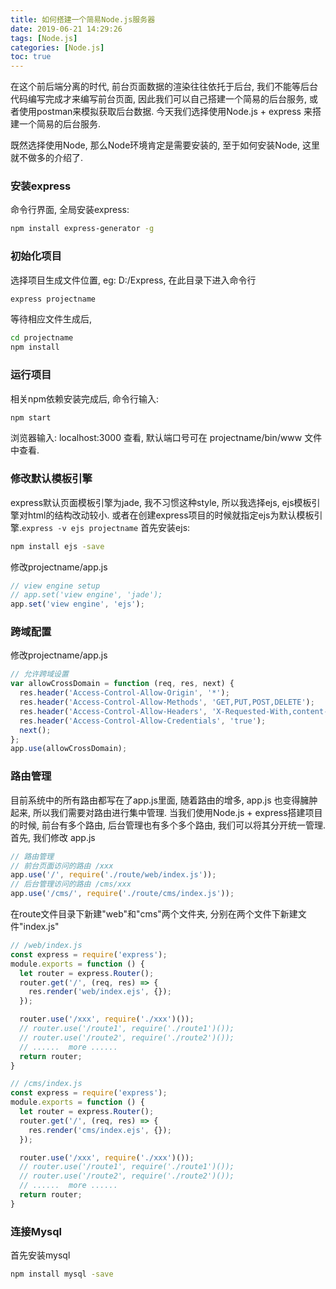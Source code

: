 ```yaml
---
title: 如何搭建一个简易Node.js服务器
date: 2019-06-21 14:29:26
tags: [Node.js]
categories: [Node.js]
toc: true
---
```

<script type="text/javascript" src="/js/ctrlands_tool.js"></script>
在这个前后端分离的时代, 前台页面数据的渲染往往依托于后台, 我们不能等后台代码编写完成才来编写前台页面, 因此我们可以自己搭建一个简易的后台服务, 或者使用postman来模拟获取后台数据. 今天我们选择使用Node.js + express 来搭建一个简易的后台服务.
<!-- more -->

既然选择使用Node, 那么Node环境肯定是需要安装的, 至于如何安装Node, 这里就不做多的介绍了.

### 安装express

命令行界面, 全局安装express:

``` bash
npm install express-generator -g
```

### 初始化项目

选择项目生成文件位置, eg: D:/Express, 在此目录下进入命令行

``` bash
express projectname
```

等待相应文件生成后,

``` bash
cd projectname
npm install
```

### 运行项目

相关npm依赖安装完成后, 命令行输入:

``` bash
npm start
```

浏览器输入: localhost:3000 查看, 默认端口号可在 projectname/bin/www 文件中查看.

### 修改默认模板引擎

express默认页面模板引擎为jade, 我不习惯这种style, 所以我选择ejs, ejs模板引擎对html的结构改动较小.
或者在创建express项目的时候就指定ejs为默认模板引擎.`express -v ejs projectname`
首先安装ejs:

``` bash
npm install ejs -save
```

修改projectname/app.js

``` javascript
// view engine setup
// app.set('view engine', 'jade');
app.set('view engine', 'ejs');
```

### 跨域配置

修改projectname/app.js

``` javascript
// 允许跨域设置
var allowCrossDomain = function (req, res, next) {
  res.header('Access-Control-Allow-Origin', '*');
  res.header('Access-Control-Allow-Methods', 'GET,PUT,POST,DELETE');
  res.header('Access-Control-Allow-Headers', 'X-Requested-With,content-type');
  res.header('Access-Control-Allow-Credentials', 'true');
  next();
};
app.use(allowCrossDomain);
```

### 路由管理

目前系统中的所有路由都写在了app.js里面, 随着路由的增多, app.js 也变得臃肿起来, 所以我们需要对路由进行集中管理.
当我们使用Node.js + express搭建项目的时候, 前台有多个路由, 后台管理也有多个多个路由, 我们可以将其分开统一管理.
首先, 我们修改 app.js

``` javascript
// 路由管理
// 前台页面访问的路由 /xxx
app.use('/', require('./route/web/index.js'));
// 后台管理访问的路由 /cms/xxx
app.use('/cms/', require('./route/cms/index.js'));
```

在route文件目录下新建"web"和"cms"两个文件夹, 分别在两个文件下新建文件"index.js"

``` javascript
// /web/index.js
const express = require('express');
module.exports = function () {
  let router = express.Router();
  router.get('/', (req, res) => {
    res.render('web/index.ejs', {});
  });

  router.use('/xxx', require('./xxx')());
  // router.use('/route1', require('./route1')());
  // router.use('/route2', require('./route2')());
  // ......  more ......
  return router;
}
```

``` javascript
// /cms/index.js
const express = require('express');
module.exports = function () {
  let router = express.Router();
  router.get('/', (req, res) => {
    res.render('cms/index.ejs', {});
  });

  router.use('/xxx', require('./xxx')());
  // router.use('/route1', require('./route1')());
  // router.use('/route2', require('./route2')());
  // ......  more ......
  return router;
}
```

### 连接Mysql

首先安装mysql

``` bash
npm install mysql -save
```
